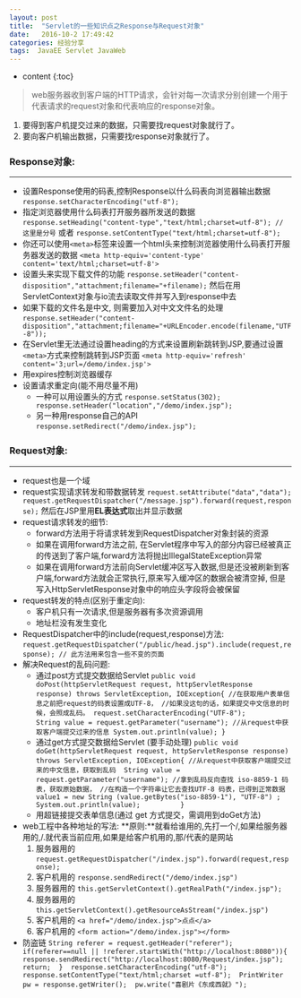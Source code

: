 ```yaml
---
layout: post
title:  "Servlet的一些知识点之Response与Request对象"
date:   2016-10-2 17:49:42
categories: 经验分享
tags:  JavaEE Servlet JavaWeb
---
```


* content
{:toc}

>web服务器收到客户端的HTTP请求，会针对每一次请求分别创建一个用于代表请求的request对象和代表响应的response对象。
1. 要得到客户机提交过来的数据，只需要找request对象就行了。
2. 要向客户机输出数据，只需要找response对象就行了。




### Response对象:
___
- 设置Response使用的码表,控制Response以什么码表向浏览器输出数据
   `response.setCharacterEncoding("utf-8");`
- 指定浏览器使用什么码表打开服务器所发送的数据
    `response.setHeading("content-type","text/html;charset=utf-8"); // 这里是分号`
    或者
    `response.setContentType("text/html;charset=utf-8");`
- 你还可以使用`<meta>`标签来设置一个html头来控制浏览器使用什么码表打开服务器发送的数据
    `<meta http-equiv='content-type' content='text/html;charset=utf-8'>`
- 设置头来实现下载文件的功能
    `response.setHeader("content-disposition","attachment;filename="+filename);`
    然后在用ServletContext对象与io流去读取文件并写入到response中去
- 如果下载的文件名是中文, 则需要加入对中文文件名的处理
     `response.setHeader("content-disposition","attachment;filename="+URLEncoder.encode(filename,"UTF-8"));`
- 在Servlet里无法通过设置heading的方式来设置刷新跳转到JSP,要通过设置`<meta>`方式来控制跳转到JSP页面
    `<meta http-equiv='refresh' content='3;url=/demo/index.jsp'>`
- 用expires控制浏览器缓存
- 设置请求重定向(能不用尽量不用)
   - 一种可以用设置头的方式
    `response.setStatus(302);
    response.setHeader("location","/demo/index.jsp");`
    - 另一种用response自己的API
    `response.setRedirect("/demo/index.jsp");`

### Request对象:
___
- request也是一个域
- request实现请求转发和带数据转发
    `request.setAttribute("data","data");
request.getRequestDispatcher("/message.jsp").forward(request,response);`
    然后在JSP里用**EL表达式**取出并显示数据
- request请求转发的细节:
    - forward方法用于将请求转发到RequestDispatcher对象封装的资源
    - 如果在调用forward方法之前, 在Servlet程序中写入的部分内容已经被真正的传送到了客户端,forward方法将抛出IllegalStateException异常
    - 如果在调用forward方法前向Servlet缓冲区写入数据,但是还没被刷新到客户端,forward方法就会正常执行,原来写入缓冲区的数据会被清空掉, 但是写入HttpServletResponse对象中的响应头字段将会被保留
- request转发的特点(区别于重定向):
    - 客户机只有一次请求,但是服务器有多次资源调用
    - 地址栏没有发生变化
- RequestDispatcher中的include(request,response)方法:
    `request.getRequestDispatcher("/public/head.jsp").include(request,response); // 此方法用来包含一些不变的页面`
- 解决Request的乱码问题:
    - 通过post方式提交数据给Servlet
    `public void doPost(httpServletRequest request, httpServletResponse response) throws ServletException, IOException{
             //在获取用户表单信息之前把request的码表设置成UTF-8，
             //如果没这句的话，如果提交中文信息的时候，会照成乱码。
             request.setCharacterEncoding("UTF-8");            
             String value = request.getParameter("username"); //从request中获取客户端提交过来的信息
             System.out.println(value);
       }`
   - 通过get方式提交数据给Servlet (要手动处理)
   `public void doGet(httpServletRequest request, httpServletResponse response) throws ServletException, IOException{
             //从request中获取客户端提交过来的中文信息，获取到乱码 
             String value = request.getParameter("username");
             //拿到乱码反向查找 iso-8859-1 码表，获取原始数据，
             //在构造一个字符串让它去查找UTF-8 码表，已得到正常数据
             value1 = new String (value.getBytes("iso-8859-1"), "UTF-8") ;
             System.out.println(value);         
                   }`
    - 用超链接提交表单信息(通过 get 方式提交，需调用到doGet方法)
- web工程中各种地址的写法:
    **原则:**就看给谁用的,先打一个/,如果给服务器用的,/.就代表当前应用,如果是给客户机用的,那/代表的是网站
   1. 服务器用的
   `request.getRequestDispatcher("/index.jsp").forward(request,response);`
   2. 客户机用的
   `response.sendRedirect("/demo/index.jsp")`
   3. 服务器用的
   `this.getServletContext().getRealPath("/index.jsp");`
    4. 服务器用的
    `this.getServletContext().getResourceAsStream("/index.jsp")`
    5. 客户机用的
    `<a href="/demo/index.jsp">点点</a>`
    6. 客户机用的
    `<form action="/demo/index.jsp"></form>`
- 防盗链
    `String referer = request.getHeader("referer"); 
    if(referer==null || !referer.startsWith("http://localhost:8080")){ 
        response.sendRedirect("http://localhost:8080/Request/index.jsp"); 
        return; 
    } 
    response.setCharacterEncoding("utf-8"); 
    response.setContentType("text/html;charset =utf-8"); 
    PrintWriter pw = response.getWriter(); 
        pw.write("喜剧片《东成西就》"); `






